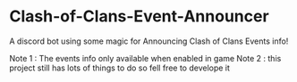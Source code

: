 # Clash-of-Clans-Event-Announcer
A discord bot using some magic for Announcing Clash of Clans Events info!

Note 1 : The events info only available when enabled in game
Note 2 : this project still has lots of things to do so fell free to develope it
